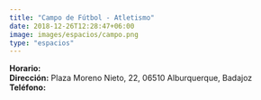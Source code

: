 ```yaml
---
title: "Campo de Fútbol - Atletismo"
date: 2018-12-26T12:28:47+06:00
image: images/espacios/campo.png
type: "espacios"
---
```



**Horario:**
<br>
**Dirección:** Plaza Moreno Nieto, 22, 06510 Alburquerque, Badajoz
<br>
**Teléfono:**
